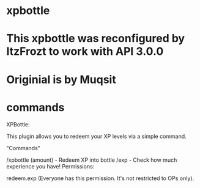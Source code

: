 # xpbottle
# This xpbottle was reconfigured by ItzFrozt to work with API 3.0.0
# Originial is by Muqsit
# commands

XPBottle:

This plugin allows you to redeem your XP levels via a simple command.

"Commands"

/xpbottle (amount) - Redeem XP into bottle
/exp - Check how much experience you have!
Permissions:

redeem.exp (Everyone has this permission. It's not restricted to OPs only).